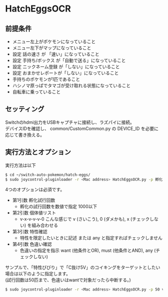 # HatchEggsOCR

## 前提条件

- メニュー左上がポケモンになっていること
- メニュー左下がマップになっていること
- 設定 話の速さ が 「速い」になっていること
- 設定 手持ち/ボックス が「自動で送る」になっていること
- 設定 ニックネーム登録 が「しない」になっていること
- 設定 おまかせレポートが「しない」になっていること
- 手持ちのポケモンが1匹であること
- ハシノマ原っぱでタマゴが受け取れる状態になっていること
- 自転車に乗っていること

## セッティング

Switchのhdmi出力をUSBキャプチャに接続し、ラズパイに接続。  
デバイスIDを確認し、 common/CustomCommon.py の DEVICE_ID を必要に応じて書き換える。

## 実行方法とオプション

実行方法は以下

```sh
$ cd ~/switch-auto-pokemon/hatch-eggs/
$ sudo joycontrol-pluginloader -r <Mac address> HatchEggsOCR.py -p 孵化試行回数 個体値リスト 特性確認 色違い確認
```

4つのオプションは必須です。

- 第1引数 孵化試行回数
    - 孵化の試行回数を数値で指定 1000以下
- 第2引数 個体値リスト
    - v-x-v-v-v-0 こんな感じで v (さいこう), 0 (ダメかも), x (チェックしない) を組み合わせる
- 第3引数 特性確認
    - 特性を限定したいときに記述 または any と指定すればチェックしません
- 第4引数 色違い確認
    - 色違いの指定を指示 want (他条件とOR), must (他条件とAND), any (チェックしない)

サンプルで、「特性びびり」で「C抜け5V」のコイキングをターゲットとしたい場合は以下のように指定します。  
(試行回数は50匹まで、色違いはwantで対象だったら中断する。)

```sh
$ sudo joycontrol-pluginloader -r <Mac address> HatchEggsOCR.py -p 50 v-v-v-x-v-v びびり want
```
